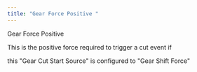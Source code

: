 ```yaml
---
title: "Gear Force Positive "
---
```


Gear Force Positive


This is the positive force required to trigger a cut event if&nbsp;

this "Gear Cut Start Source" is configured to "Gear Shift Force"
